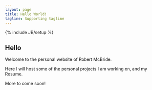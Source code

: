 ```yaml
---
layout: page
title: Hello World!
tagline: Supporting tagline
---
```

{% include JB/setup %}

## Hello

Welcome to the personal website of Robert McBride.

Here I will host some of the personal projects I am working on, and my Resume.

More to come soon!
